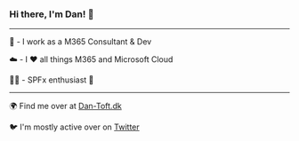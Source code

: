### Hi there, I'm Dan! 👋

---

👔 - I work as a M365 Consultant & Dev

☁️ - I ♥️ all things M365 and Microsoft Cloud

🧑‍💻 - SPFx enthusiast 🙌

---

🌍 Find me over at [Dan-Toft.dk](https://dan-toft.dk/)

🐦 I'm mostly active over on [Twitter](https://twitter.com/Tanddant)

<!--
**Tanddant/Tanddant** is a ✨ _special_ ✨ repository because its `README.md` (this file) appears on your GitHub profile.

Here are some ideas to get you started:

- 🔭 I’m currently working on ...
- 🌱 I’m currently learning ...
- 👯 I’m looking to collaborate on ...
- 🤔 I’m looking for help with ...
- 💬 Ask me about ...
- 📫 How to reach me: ...
- 😄 Pronouns: ...
- ⚡ Fun fact: ...
-->
